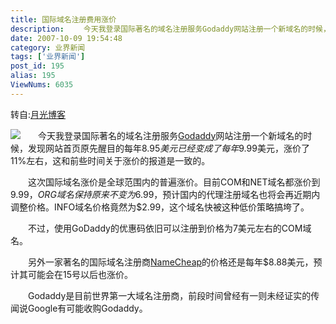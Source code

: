```yaml
---
title: 国际域名注册费用涨价
description: 　　今天我登录国际著名的域名注册服务Godaddy网站注册一个新域名的时候，发现网站首页原先醒目的每年$8.95美元已经变成了每年$9.99美元，涨价了11%左右，这和前些时间关于涨价的报道是一致的。　　这次国际域名涨价是全球范围内的普遍涨价。目前COM和NET域名都涨价到$9.99，ORG域名保持原来不变为$6.99，预计国内的代理注册域名也将会再近期内调整价格。INFO域名价格竟然为$2.99，这个域名快被这种低价策略搞垮了
date: 2007-10-09 19:54:48
category: 业界新闻
tags: ['业界新闻']
post_id: 195
alias: 195
ViewNums: 6035
---
```


转自:[月光博客](http://www.williamlong.info/)

![](http://www.williamlong.info/logo/domain.gif)　　今天我登录国际著名的域名注册服务[Godaddy](http://www.godaddy.com/)网站注册一个新域名的时候，发现网站首页原先醒目的每年$8.95美元已经变成了每年$9.99美元，涨价了11%左右，这和前些时间关于涨价的报道是一致的。

　　这次国际域名涨价是全球范围内的普遍涨价。目前COM和NET域名都涨价到$9.99，ORG域名保持原来不变为$6.99，预计国内的代理注册域名也将会再近期内调整价格。INFO域名价格竟然为$2.99，这个域名快被这种低价策略搞垮了。

　　不过，使用GoDaddy的优惠码依旧可以注册到价格为7美元左右的COM域名。

　　另外一家著名的国际域名注册商[NameCheap](http://www.namecheap.com/)的价格还是每年$8.88美元，预计其可能会在15号以后也涨价。

　　Godaddy是目前世界第一大域名注册商，前段时间曾经有一则未经证实的传闻说Google有可能收购Godaddy。

